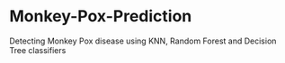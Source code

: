 # Monkey-Pox-Prediction
Detecting Monkey Pox disease using KNN, Random Forest and Decision Tree classifiers
